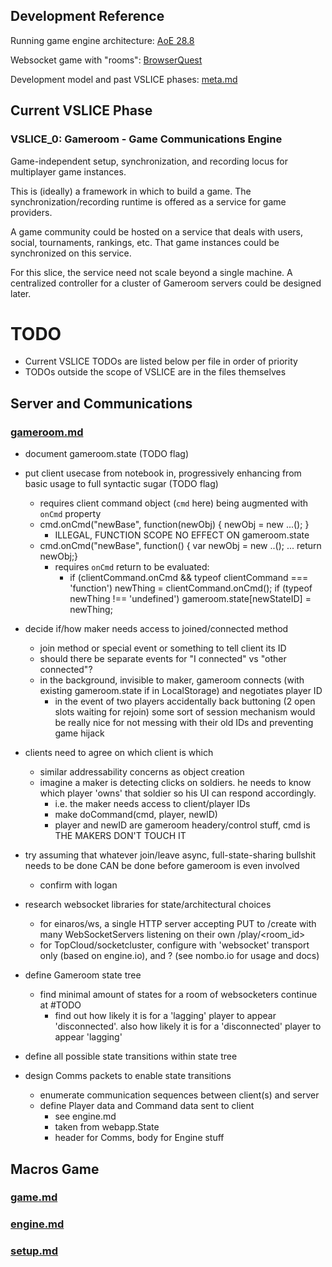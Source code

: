 ## Development Reference

Running game engine architecture: [AoE 28.8](http://www.gamasutra.com/view/feature/3094/1500_archers_on_a_288_network_.php)

Websocket game with "rooms": [BrowserQuest](https://github.com/mozilla/BrowserQuest)

Development model and past VSLICE phases: [meta.md](meta.md)

## Current VSLICE Phase

### VSLICE_0: Gameroom - Game Communications Engine

Game-independent setup, synchronization, and recording locus for multiplayer game instances.

This is (ideally) a framework in which to build a game.
The synchronization/recording runtime is offered as a service for game providers.

A game community could be hosted on a service that deals with users, social, tournaments, rankings, etc.
That game instances could be synchronized on this service.

For this slice, the service need not scale beyond a single machine.
A centralized controller for a cluster of Gameroom servers could be designed later.

# TODO

- Current VSLICE TODOs are listed below per file in order of priority
- TODOs outside the scope of VSLICE are in the files themselves

## Server and Communications

### [gameroom.md](gameroom.md)

- document gameroom.state (TODO flag)

- put client usecase from notebook in, progressively enhancing from basic usage to full syntactic sugar (TODO flag)
    - requires client command object (`cmd` here) being augmented with `onCmd` property
    - cmd.onCmd("newBase", function(newObj) { newObj = new ...(); }
        - ILLEGAL, FUNCTION SCOPE NO EFFECT ON gameroom.state
    - cmd.onCmd("newBase", function() { var newObj = new ..(); ... return newObj;}
        - requires `onCmd` return to be evaluated:
            - if (clientCommand.onCmd && typeof clientCommand === 'function') newThing = clientCommand.onCmd(); if (typeof newThing !== 'undefined') gameroom.state[newStateID] = newThing;

- decide if/how maker needs access to joined/connected method
    - join method or special event or something to tell client its ID
    - should there be separate events for "I connected" vs "other connected"?
    * in the background, invisible to maker, gameroom connects (with existing gameroom.state if in LocalStorage) and negotiates player ID
        * in the event of two players accidentally back buttoning (2 open slots waiting for rejoin) some sort of session mechanism would be really nice for not messing with their old IDs and preventing game hijack

- clients need to agree on which client is which
    - similar addressability concerns as object creation
    - imagine a maker is detecting clicks on soldiers.  he needs to know which player 'owns' that soldier so his UI can respond accordingly.
        - i.e. the maker needs access to client/player IDs
        - make doCommand(cmd, player, newID)
        - player and newID are gameroom headery/control stuff, cmd is THE MAKERS DON'T TOUCH IT

- try assuming that whatever join/leave async, full-state-sharing bullshit needs to be done CAN be done before gameroom is even involved
    - confirm with logan

- research websocket libraries for state/architectural choices
    - for einaros/ws, a single HTTP server accepting PUT to /create with many WebSocketServers listening on their own /play/<room_id>
    - for TopCloud/socketcluster, configure with 'websocket' transport only (based on engine.io), and ? (see nombo.io for usage and docs)
            
- define Gameroom state tree    
    - find minimal amount of states for a room of websocketers continue at #TODO
        - find out how likely it is for a 'lagging' player to appear 'disconnected'.  also how likely it is for a 'disconnected' player to appear 'lagging'

- define all possible state transitions within state tree

- design Comms packets to enable state transitions
    - enumerate communication sequences between client(s) and server
    - define Player data and Command data sent to client
        - see engine.md
        - taken from webapp.State
        - header for Comms, body for Engine stuff


## Macros Game

### [game.md](game.md)
### [engine.md](engine.md)
### [setup.md](setup.md)
